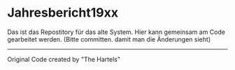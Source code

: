 # Jahresbericht19xx
Das ist das Repostitory für das alte System. Hier kann gemeinsam am Code gearbeitet werden. (Bitte committen. damit man die Änderungen sieht)

---
Original Code created by "The Hartels"
